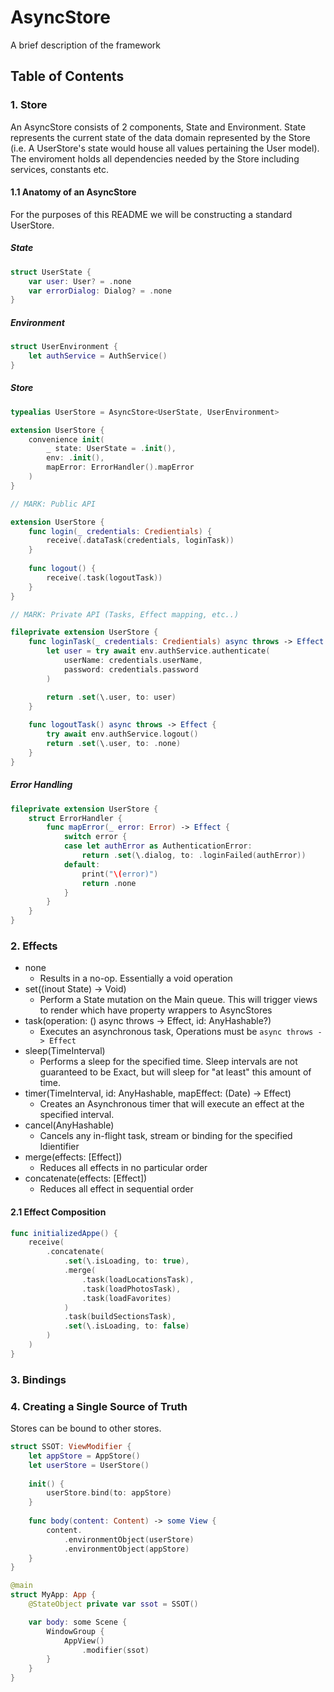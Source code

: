 # AsyncStore

A brief description of the framework

## Table of Contents

### 1. Store

An AsyncStore consists of 2 components, State and Environment. State represents the current state of the data domain represented by the Store (i.e. A UserStore's state would house all values pertaining the User model). The enviroment holds all dependencies needed by the Store including services, constants etc. 

#### 1.1 Anatomy of an AsyncStore

For the purposes of this README we will be constructing a standard UserStore.

##### State

```swift
struct UserState {
    var user: User? = .none
    var errorDialog: Dialog? = .none
}
```

##### Environment

```swift
struct UserEnvironment {
    let authService = AuthService()
}
```

##### Store

```swift
typealias UserStore = AsyncStore<UserState, UserEnvironment>

extension UserStore {
    convenience init(
        _ state: UserState = .init(), 
        env: .init(), 
        mapError: ErrorHandler().mapError
    )
}

// MARK: Public API

extension UserStore {
    func login(_ credentials: Credientials) {
        receive(.dataTask(credentials, loginTask))
    }
    
    func logout() {
        receive(.task(logoutTask))
    }
}

// MARK: Private API (Tasks, Effect mapping, etc..)

fileprivate extension UserStore {
    func loginTask(_ credentials: Credientials) async throws -> Effect {
        let user = try await env.authService.authenticate(
            userName: credentials.userName, 
            password: credentials.password
        )

        return .set(\.user, to: user)
    }
    
    func logoutTask() async throws -> Effect {
        try await env.authService.logout()
        return .set(\.user, to: .none)
    }
}

```

##### Error Handling

```swift
fileprivate extension UserStore {
    struct ErrorHandler {
        func mapError(_ error: Error) -> Effect {
            switch error {
            case let authError as AuthenticationError:
                return .set(\.dialog, to: .loginFailed(authError))
            default:
                print("\(error)")
                return .none
            }
        }
    }
}
```

### 2. Effects
- none
  - Results in a no-op.  Essentially a void operation
- set((inout State) -> Void)
  - Perform a State mutation on the Main queue.  This will trigger views to render which have property wrappers to AsyncStores
- task(operation: () async throws -> Effect, id: AnyHashable?)
  - Executes an asynchronous task, Operations must be `async throws -> Effect`
- sleep(TimeInterval)
  - Performs a sleep for the specified time. Sleep intervals are not guaranteed to be Exact, but will sleep for "at least" this amount of time.  
- timer(TimeInterval, id: AnyHashable, mapEffect: (Date) -> Effect)
  - Creates an Asynchronous timer that will execute an effect at the specified interval.
- cancel(AnyHashable)
  - Cancels any in-flight task, stream or binding for the specified Idientifier
- merge(effects: [Effect])
  - Reduces all effects in no particular order
- concatenate(effects: [Effect])
  - Reduces all effect in sequential order

#### 2.1 Effect Composition

```swift
func initializedAppe() {
    receive(
        .concatenate(
            .set(\.isLoading, to: true),
            .merge(
                .task(loadLocationsTask),
                .task(loadPhotosTask),
                .task(loadFavorites)
            )
            .task(buildSectionsTask),
            .set(\.isLoading, to: false)
        )
    )
}
```

### 3. Bindings

### 4. Creating a Single Source of Truth

Stores can be bound to other stores.

```swift
struct SSOT: ViewModifier {
    let appStore = AppStore()
    let userStore = UserStore()
    
    init() {
        userStore.bind(to: appStore)
    }
    
    func body(content: Content) -> some View {
        content.
            .environmentObject(userStore)
            .environmentObject(appStore)
    }
}
```

```swift
@main
struct MyApp: App {
    @StateObject private var ssot = SSOT()

    var body: some Scene {
        WindowGroup {
            AppView()
                .modifier(ssot)
        }
    }
}
```
